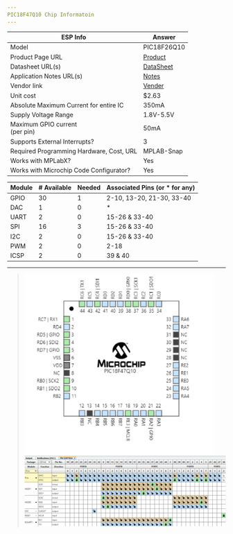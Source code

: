 ```yaml
---
PIC18F47Q10 Chip Informatoin
---
```


| ESP Info                                      | Answer |                                                                                                      
| --------------------------------------------- | ------ | 
| Model                                         | 	PIC18F26Q10    | Include the entire part number (leave off any letters at the end that specify the package type)           |
| Product Page URL                              | [Product](https://www.microchip.com/en-us/product/PIC18F26Q10)      | Do not paste links directly into the table.  Use a [link](#)                                              |
| Datasheet URL(s)                              | [DataSheet](https://ww1.microchip.com/downloads/aemDocuments/documents/MCU08/ProductDocuments/DataSheets/PIC18F26-45-46-Q10-Data-Sheet-DS40001996.pdf)      | Do not paste links directly into the table.  Use a [link](#)                                              |
| Application Notes URL(s)                      | [Notes](https://ww1.microchip.com/downloads/aemDocuments/documents/MCU08/ProductDocuments/DataSheets/PIC18F26-45-46-Q10-Data-Sheet-DS40001996.pdf)      | Do not paste links directly into the table.  Use a [link](#)                                              |
| Vendor link                                   |    [Vender](https://www.digikey.com/en/products/detail/microchip-technology/PIC18F47Q10-E-P/12807242)   | Digikey, Jameco, etc.  Do not paste links directly into the table.  Use a [link](#)                       |
| Unit cost                                     | $2.63      |                                                      |
| Absolute Maximum Current for entire IC        |  350mA   |                                                                     |
| Supply Voltage Range                          | 1.8V-5.5V      |                                              |
| Maximum GPIO current <br> (per pin)           | 50mA      | as found in datasheet                                                                                     |
| Supports External Interrupts?                 | 3     | as found in datasheet                                                                                     |
| Required Programming Hardware, Cost, URL      | MPLAB-Snap    | found on the microcontroller's product page                                                               |
| Works with MPLabX?                            | Yes     | Required.  See [Microchip Development Tools](https://www.microchip.com/development-tools)                 |
| Works with Microchip Code Configurator?       | Yes      | Can be validated in MPLabX.  Screenshot required.                                                         |


| Module | # Available | Needed | Associated Pins (or * for any) |
| ---------- | ----------- | ------ | ------------------------------ |
| GPIO       |    30       | 1      | 2-10, 13-20, 21-30, 33-40       |
| DAC       | 1           | 0      |    *                           |
| UART       | 2           | 0      |  15-26 & 33-40                         |
| SPI        | 16          | 3      | 15-26 & 33-40                         |
| I2C        | 2           | 0      | 15-26 & 33-40                          |
| PWM        | 2           | 0      | 2-18                              |
| ICSP       | 2          | 0      | 39 & 40                              |

----------------------------------------------------------------------------------------------------------------------------------------------------------------
> ![PICPackage](./FinalChip.png) 
>  ![MCCPins](./MCCFinalPins.png) 
